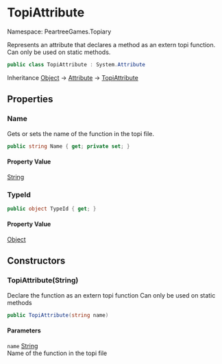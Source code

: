 # TopiAttribute

Namespace: PeartreeGames.Topiary

Represents an attribute that declares a method as an extern topi function.
 Can only be used on static methods.

```csharp
public class TopiAttribute : System.Attribute
```

Inheritance [Object](https://docs.microsoft.com/en-us/dotnet/api/system.object) → [Attribute](https://docs.microsoft.com/en-us/dotnet/api/system.attribute) → [TopiAttribute](./peartreegames.topiary.topiattribute.md)

## Properties

### **Name**

Gets or sets the name of the function in the topi file.

```csharp
public string Name { get; private set; }
```

#### Property Value

[String](https://docs.microsoft.com/en-us/dotnet/api/system.string)  

### **TypeId**

```csharp
public object TypeId { get; }
```

#### Property Value

[Object](https://docs.microsoft.com/en-us/dotnet/api/system.object)  

## Constructors

### **TopiAttribute(String)**

Declare the function as an extern topi function
 Can only be used on static methods

```csharp
public TopiAttribute(string name)
```

#### Parameters

`name` [String](https://docs.microsoft.com/en-us/dotnet/api/system.string)  
Name of the function in the topi file
